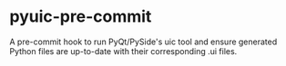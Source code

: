 # pyuic-pre-commit
A pre-commit hook to run PyQt/PySide's uic tool and ensure generated Python files are up-to-date with their corresponding .ui files.
